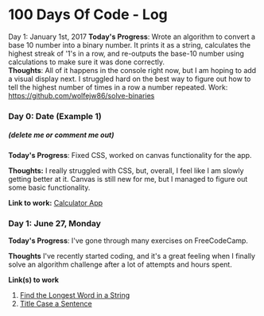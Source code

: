 # 100 Days Of Code - Log

Day 1:  January 1st, 2017 
**Today's Progress**: Wrote an algorithm to convert a base 10 number into a binary number.  It prints it as a string, calculates the highest streak of '1's in a row, and re-outputs the base-10 number using calculations to make sure it was done correctly.  
**Thoughts**:  All of it happens in the console right now, but I am hoping to add a visual display next.  I struggled hard on the best way to figure out how to tell the highest number of times in a row a number repeated.
Work:  https://github.com/wolfejw86/solve-binaries





### Day 0: Date (Example 1)
##### (delete me or comment me out)

**Today's Progress**: Fixed CSS, worked on canvas functionality for the app.

**Thoughts:** I really struggled with CSS, but, overall, I feel like I am slowly getting better at it. Canvas is still new for me, but I managed to figure out some basic functionality.

**Link to work:** [Calculator App](http://www.example.com)


### Day 1: June 27, Monday

**Today's Progress**: I've gone through many exercises on FreeCodeCamp.

**Thoughts** I've recently started coding, and it's a great feeling when I finally solve an algorithm challenge after a lot of attempts and hours spent.

**Link(s) to work**
1. [Find the Longest Word in a String](https://www.freecodecamp.com/challenges/find-the-longest-word-in-a-string)
2. [Title Case a Sentence](https://www.freecodecamp.com/challenges/title-case-a-sentence)
